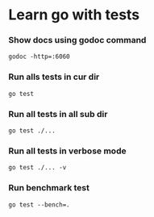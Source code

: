 # Learn go with tests

### Show docs using godoc command
```
godoc -http=:6060
```

### Run alls tests in cur dir
```
go test
```

### Run all tests in all sub dir
```
go test ./...
```

### Run all tests in verbose mode
```
go test ./... -v
```

### Run benchmark test
```
go test --bench=.
```

